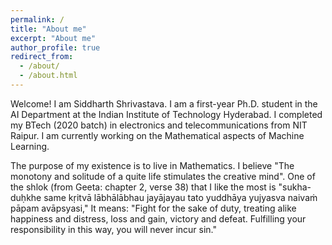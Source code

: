 ```yaml
---
permalink: /
title: "About me"
excerpt: "About me"
author_profile: true
redirect_from: 
  - /about/
  - /about.html
---
```


Welcome! I am Siddharth Shrivastava. I am a first-year Ph.D. student in the AI Department at the Indian Institute of Technology Hyderabad. I completed my BTech (2020 batch) in electronics and telecommunications from NIT Raipur. I am currently working on the Mathematical aspects of Machine Learning.  

The purpose of my existence is to live in Mathematics. I believe "The monotony and solitude of a quite life stimulates the creative mind". One of the shlok (from Geeta: chapter 2, verse 38) that I like the most is "sukha-duḥkhe same kṛitvā lābhālābhau jayājayau tato yuddhāya yujyasva naivaṁ pāpam avāpsyasi," It means: "Fight for the sake of duty, treating alike happiness and distress, loss and gain, victory and defeat. Fulfilling your responsibility in this way, you will never incur sin."
